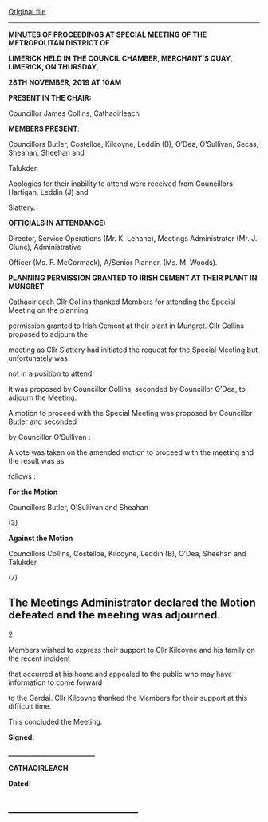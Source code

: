[Original file](https://www.limerick.ie/sites/default/files/media/documents/2019-12/01%28b%29%20Minutes%20Special%20Meeting%2028th%20November%202019.pdf)

---
**MINUTES OF PROCEEDINGS AT SPECIAL MEETING OF THE METROPOLITAN DISTRICT OF**

**LIMERICK HELD IN THE COUNCIL CHAMBER, MERCHANT’S QUAY, LIMERICK, ON THURSDAY,**

**28TH** **NOVEMBER, 2019 AT 10AM**

**PRESENT IN THE CHAIR:**

Councillor James Collins, Cathaoirleach

**MEMBERS PRESENT**:

Councillors Butler, Costelloe, Kilcoyne, Leddin (B), O’Dea, O’Sullivan, Secas, Sheahan, Sheehan and

Talukder.

Apologies for their inability to attend were received from Councillors Hartigan, Leddin (J) and

Slattery.

**OFFICIALS IN ATTENDANCE:**

Director, Service Operations (Mr. K. Lehane), Meetings Administrator (Mr. J. Clune), Administrative

Officer (Ms. F. McCormack), A/Senior Planner, (Ms. M. Woods).

**PLANNING PERMISSION GRANTED TO IRISH CEMENT AT THEIR PLANT IN MUNGRET**

Cathaoirleach Cllr Collins thanked Members for attending the Special Meeting on the planning

permission granted to Irish Cement at their plant in Mungret. Cllr Collins proposed to adjourn the

meeting as Cllr Slattery had initiated the request for the Special Meeting but unfortunately was

not in a position to attend.

It was proposed by Councillor Collins, seconded by Councillor O’Dea, to adjourn the Meeting.

A motion to proceed with the Special Meeting was proposed by Councillor Butler and seconded

by Councillor O’Sullivan :

A vote was taken on the amended motion to proceed with the meeting and the result was as

follows :

**For the Motion**

Councillors Butler, O’Sullivan and Sheahan

(3)

**Against the Motion**

Councillors Collins, Costelloe, Kilcoyne, Leddin (B), O’Dea, Sheehan and Talukder.

(7)

The Meetings Administrator declared the Motion defeated and the meeting was adjourned.
---
2

Members wished to express their support to Cllr Kilcoyne and his family on the recent incident

that occurred at his home and appealed to the public who may have information to come forward

to the Gardai. Cllr Kilcoyne thanked the Members for their support at this difficult time.

This concluded the Meeting.

**Signed:**

**\_\_\_\_\_\_\_\_\_\_\_\_\_\_\_\_\_\_\_\_\_\_\_\_\_\_**

**CATHAOIRLEACH**

**Dated:**

**\_\_\_\_\_\_\_\_\_\_\_\_\_\_\_\_\_\_\_\_\_\_\_\_\_\_**
---
